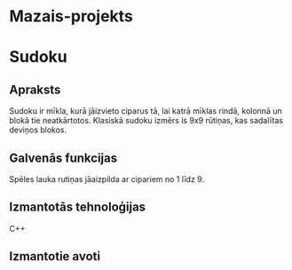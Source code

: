 # Mazais-projekts

# Sudoku

## Apraksts
Sudoku ir mīkla, kurā jāizvieto ciparus tā, lai katrā mīklas rindā, kolonnā un blokā tie neatkārtotos.
Klasiskā sudoku izmērs is 9x9 rūtiņas, kas sadalītas deviņos blokos.

## Galvenās funkcijas
Spēles lauka rutiņas jāaizpilda ar cipariem no 1 līdz 9.	

## Izmantotās tehnoloģijas
C++
	
## Izmantotie avoti
